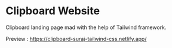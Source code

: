 # Clipboard Website

Clipboard landing page mad with the help of Tailwind framework.

Preview : https://clipboard-suraj-tailwind-css.netlify.app/

